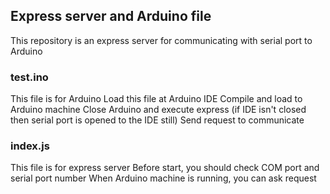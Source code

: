 ## Express server and Arduino file
This repository is an express server for communicating with serial port to Arduino

### test.ino
This file is for Arduino
Load this file at Arduino IDE
Compile and load to Arduino machine
Close Arduino and execute express  (if IDE isn't closed then serial port is opened to the IDE still)
Send request to communicate

### index.js
This file is for express server
Before start, you should check COM port and serial port number
When Arduino machine is running, you can ask request
